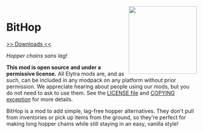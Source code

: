 <img src="https://unascribed.com/f/a231ace4_trumpet.png" align="right" width="180px"/>

# BitHop

[>> Downloads <<](https://github.com/elytra/BitHop/releases)

*Hopper chains sans lag!*

**This mod is open source and under a permissive license.** All Elytra mods are,
and as such, can be included in any modpack on any platform without prior
permission. We appreciate hearing about people using our mods, but you do not
need to ask to use them. See the [LICENSE file](COPYING.gpl) and [COPYING exception](COPYING) for more details.

BitHop is a mod to add simple, lag-free hopper alternatives. They don't pull from inventories or pick up items from the ground, so they're perfect for making long hopper chains while still staying in an easy, vanilla style!
